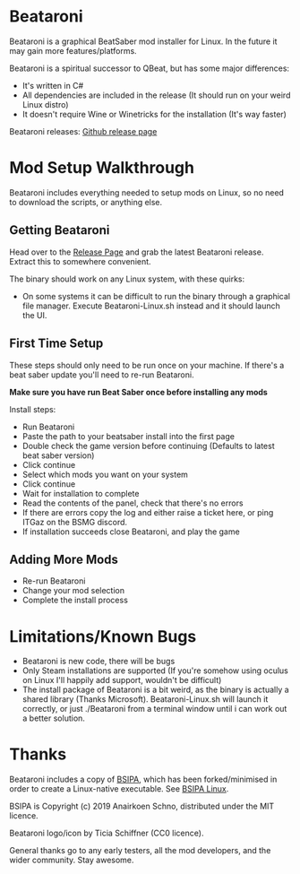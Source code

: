 # Beataroni
Beataroni is a graphical BeatSaber mod installer for Linux. In the future it may gain more features/platforms.

Beataroni is a spiritual successor to QBeat, but has some major differences:
* It's written in C#
* All dependencies are included in the release (It should run on your weird Linux distro)
* It doesn't require Wine or Winetricks for the installation (It's way faster)

Beataroni releases: [Github release page](https://github.com/geefr/beatsaber-linux-goodies/releases) 

# Mod Setup Walkthrough
Beataroni includes everything needed to setup mods on Linux, so no need to download the scripts, or anything else.

## Getting Beataroni
Head over to the [Release Page](https://github.com/geefr/beatsaber-linux-goodies/releases)  and grab the latest Beataroni release. Extract this to somewhere convenient.

The binary should work on any Linux system, with these quirks:
* On some systems it can be difficult to run the binary through a graphical file manager. Execute Beataroni-Linux.sh instead and it should launch the UI.

## First Time Setup
These steps should only need to be run once on your machine.
If there's a beat saber update you'll need to re-run Beataroni.

**Make sure you have run Beat Saber once before installing any mods**

Install steps:
* Run Beataroni
* Paste the path to your beatsaber install into the first page
* Double check the game version before continuing (Defaults to latest beat saber version)
* Click continue
* Select which mods you want on your system
* Click continue
* Wait for installation to complete
* Read the contents of the panel, check that there's no errors
* If there are errors copy the log and either raise a ticket here, or ping ITGaz on the BSMG discord.
* If installation succeeds close Beataroni, and play the game

## Adding More Mods
* Re-run Beataroni
* Change your mod selection
* Complete the install process

# Limitations/Known Bugs
* Beataroni is new code, there will be bugs
* Only Steam installations are supported (If you're somehow using oculus on Linux I'll happily add support, wouldn't be difficult)
* The install package of Beataroni is a bit weird, as the binary is actually a shared library (Thanks Microsoft). Beataroni-Linux.sh will launch it correctly, or just ./Beataroni from a terminal window until i can work out a better solution.

# Thanks
Beataroni includes a copy of [BSIPA](https://github.com/bsmg/BeatSaber-IPA-Reloaded), which has been forked/minimised in order to create a Linux-native executable. See [BSIPA Linux](https://github.com/geefr/BSIPA-Linux).

BSIPA is Copyright (c) 2019 Anairkoen Schno, distributed under the MIT licence.

Beataroni logo/icon by Ticia Schiffner (CC0 licence).

General thanks go to any early testers, all the mod developers, and the wider community. Stay awesome.


